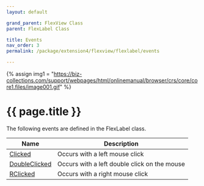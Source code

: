 ```yaml
---
layout: default

grand_parent: FlexView Class
parent: FlexLabel Class

title: Events
nav_order: 3
permalink: /package/extension4/flexview/flexlabel/events

---
```

{% assign img1 = "https://biz-collections.com/support/webpages/html/onlinemanual/browser/crs/core/core1.files/image001.gif" %}


# {{ page.title }}

The following events are defined in the FlexLabel class.

|Name       |  Description    |
|----------	|-----------------|
|[Clicked](/package/extension4/flexview/flexlabel/events/clicked) |Occurs with a left mouse click  |
|[DoubleClicked](/package/extension4/flexview/flexlabel/events/doubleclicked) |Occurs with a left double click on the mouse  |
|[RClicked](/package/extension4/flexview/flexlabel/events/rclicked) |Occurs with a right mouse click  |